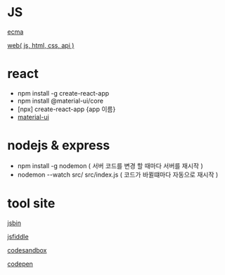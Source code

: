 # JS

<a href="https://ecma-international.org/" target="_blank">ecma</a>

<a href="https://developer.mozilla.org/ko/" target="_blank">web( js, html, css, api )</a>

# react
- npm install -g create-react-app
- npm install @material-ui/core
- [npx] create-react-app {app 이름}
- <a href="https://mui.com//" target="_blank">material-ui</a>

# nodejs & express
- npm install -g nodemon ( 서버 코드를 변경 할 때마다 서버를 재시작 )
- nodemon --watch src/ src/index.js ( 코드가 바뀔떄마다 자동으로 재시작 )

# tool site

<a href="http://jsbin.com" target="_blank">jsbin</a>

<a href="http://jsfiddle.net" target="_blank">jsfiddle</a>

<a href="http://codesandbox.io" target="_blank">codesandbox</a>

<a href="https://codepen.io/" target="_blank">codepen</a>
